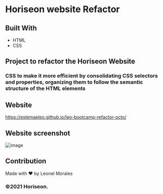 # Horiseon website Refactor

## Built With
* HTML
* CSS

## Project to refactor the Horiseon Website
### CSS to make it more efficient by consolidating CSS selectors and properties, organizing them to follow the semantic structure of the HTML elements 


## Website
https://estemaeleo.github.io/leo-bootcamp-refactor-octo/

## Website screenshot

![image](https://user-images.githubusercontent.com/89478789/146652852-25420c27-c878-4b69-8ebb-ecb2356fe596.png)
## Contribution
Made with ❤️ by Leonel Morales

### ©️2021 Horiseon.